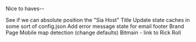<!-- update stats live. -->
<!-- update hosts live -->
<!-- update storage capacity live -->
<!-- update used storage live -->
<!-- Mailchimp integration. -->
<!-- Marketcap - add toFixed(1 -->
<!-- Standardize Stats Fonts -->
<!-- Remove top border from nav -->
<!-- Put resources dropdown at the top -->
<!-- Shrink da team page -->
<!-- Investors - Slider Component -->
<!-- Shrink down quote section -->
<!-- Technology Page -->
<!-- Get Siacoin -->

<!-- Use Siahub -->
<!-- Change hero image -->
<!-- Add a title "Sia Live Host Map" in the map overlay -->
<!-- Greyscale Favicon -->
<!-- Move map down -->
<!-- toFixed(1) for stats -->
<!-- reduce spacing b/w sections in home. -->
<!-- Make input box validate green on Thanks. -->
<!-- Github Live update stats -->
<!-- Make newsletter at bottom function -->
<!-- On contact click open up Groove Overlay. -->
<!-- Reduce spacing in About (Vision section) -->
<!-- Titles in Bios. -->
<!-- Same spacing between sections -->
<!-- Make link green (technology) -->
<!-- Outline Sia-UI in green. -->
<!-- Add counter on downloads page. -->


<!-- Hero Image Readjust padding - mrom -->
<!-- Free maps - PRIORITY -->
<!-- Investor Logos - Reorder images (mobile block layout) -->
<!-- Technology Page - reduce padding by 50% - mrom -->
<!-- Roadmap - Sia Logo -->
<!-- Fix get started page for Mobile Responsiveness -->


Nice to haves--

See if we can absolute position the "Sia Host" Title
Update state caches in some sort of config.json
Add error message state for email footer
Brand Page
Mobile map detection (change defaults)
Bitmain - link to Rick Roll
